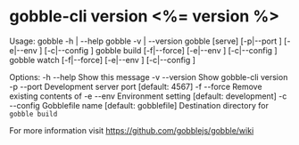 
  gobble-cli version <%= version %>
  ===========================================

  Usage:
    gobble -h | --help
    gobble -v | --version
    gobble [serve] [-p|--port <port>] [-e|--env <env>] [-c|--config <config>]
    gobble build [-f|--force] [-e|--env <env>] [-c|--config <config>] <dest>
    gobble watch [-f|--force] [-e|--env <env>] [-c|--config <config>] <dest>

  Options:
    -h --help      Show this message
    -v --version   Show gobble-cli version
    -p --port      Development server port [default: 4567]
    -f --force     Remove existing contents of <dest>
    -e --env       Environment setting [default: development]
    -c --config    Gobblefile name [default: gobblefile]
    <dest>         Destination directory for `gobble build`

  For more information visit https://github.com/gobblejs/gobble/wiki
